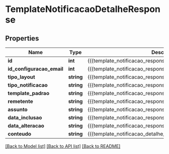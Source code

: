 # TemplateNotificacaoDetalheResponse

## Properties
Name | Type | Description | Notes
------------ | ------------- | ------------- | -------------
**id** | **int** | {{{template_notificacao_response_id_value}}} | [optional] 
**id_configuracao_email** | **int** | {{{template_notificacao_response_id_configuracao_email_value}}} | [optional] 
**tipo_layout** | **string** | {{{template_notificacao_response_tipo_layout_value}}} | [optional] 
**tipo_notificacao** | **string** | {{{template_notificacao_response_tipo_notificacao_value}}} | [optional] 
**template_padrao** | **string** | {{{template_notificacao_response_template_padrao_value}}} | [optional] 
**remetente** | **string** | {{{template_notificacao_response_remetente_value}}} | [optional] 
**assunto** | **string** | {{{template_notificacao_response_assunto_value}}} | [optional] 
**data_inclusao** | **string** | {{{template_notificacao_response_data_inclusao_value}}} | [optional] 
**data_alteracao** | **string** | {{{template_notificacao_response_data_alteracao_value}}} | [optional] 
**conteudo** | **string** | {{{template_notificacao_detalhe_response_conteudo_value}}} | [optional] 

[[Back to Model list]](../README.md#documentation-for-models) [[Back to API list]](../README.md#documentation-for-api-endpoints) [[Back to README]](../README.md)


